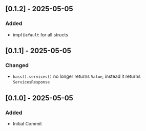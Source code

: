 ## [0.1.2] - 2025-05-05
### Added
- impl `Default` for all structs

## [0.1.1] - 2025-05-05
### Changed
- `hass().services()` no longer returns `Value`, instead it returns `ServicesResponse`

## [0.1.0] - 2025-05-05
### Added
- Initial Commit